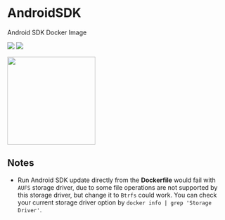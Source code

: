 # AndroidSDK

Android SDK Docker Image

[![](https://img.shields.io/badge/Docker%20Hub-info-blue.svg)](https://hub.docker.com/r/thyrlian/android-sdk/)
[![](https://badge.imagelayers.io/thyrlian/android-sdk:latest.svg)](https://imagelayers.io/?images=thyrlian/android-sdk:latest)

<img src="https://github.com/thyrlian/AndroidSDK/blob/master/Images/AndroidSDK.png?raw=true" width="200">

## Notes

* Run Android SDK update directly from the **Dockerfile** would fail with `AUFS` storage driver, due to some file operations are not supported by this storage driver, but change it to `Btrfs` could work.  You can check your current storage driver option by `docker info | grep 'Storage Driver'`.
